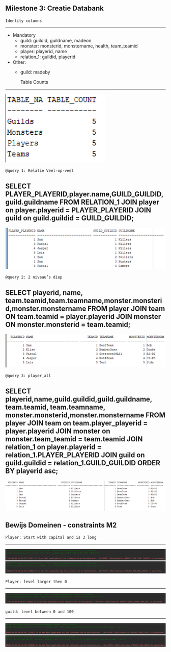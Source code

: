 Milestone 3: Creatie Databank
---

    Identity columns
---
- Mandatory
  - guild: guildid, guildname, madeon
  - monster: monsterid, monstername, health, team_teamid
  - player: playerid, name
  - relation_1: guildid, playerid
- Other:
  - guild: madeby


      Table Counts
---
![Table counts](./screenshots/table_count.PNG)

    @query 1: Relatie Veel-op-veel

SELECT PLAYER_PLAYERID,player.name,GUILD_GUILDID,guild.guildname FROM RELATION_1
JOIN player on player.playerid = PLAYER_PLAYERID
JOIN guild on guild.guildid = GUILD_GUILDID;
--- 
![query 1: Relatie Veel-op-veel](./screenshots/veel_op_veel.PNG)



    @query 2: 2 niveau’s diep

SELECT playerid, name, team.teamid,team.teamname,monster.monsterid,monster.monstername FROM player
JOIN team ON team.teamid = player.playerid
JOIN monster ON monster.monsterid = team.teamid;
--- 
![query 2: 2 niveau’s diep](./screenshots/2_niveaus_diep.PNG)

    @query 3: player_all

SELECT playerid,name,guild.guildid,guild.guildname, team.teamid, team.teamname, monster.monsterid,monster.monstername FROM player
JOIN team on team.player_playerid = player.playerid
JOIN monster on monster.team_teamid = team.teamid
JOIN relation_1 on player.playerid = relation_1.PLAYER_PLAYERID
JOIN guild on guild.guildid = relation_1.GUILD_GUILDID
ORDER BY playerid asc;
--- 
![query 3: player locations](./screenshots/player_all.PNG)


  Bewijs Domeinen - constraints M2
--- 
    Player: Start with capital and is 3 long

---
![Bewijs Capital](./screenshots/NAME_START_CAPITAL.PNG)
![Bewijs Min Length](./screenshots/MIN_NAME_LENGTH.PNG)

    Player: level larger then 0

---
![Bewijs larger then 0](./screenshots/LEVEL_LARGER_THEN_ZERO.PNG)


    guild: level between 0 and 100

---

![Bewijs level](./screenshots/MAX_LEVEL_1.PNG)
![Bewijs level](./screenshots/MAX_LEVEL_2.PNG)


